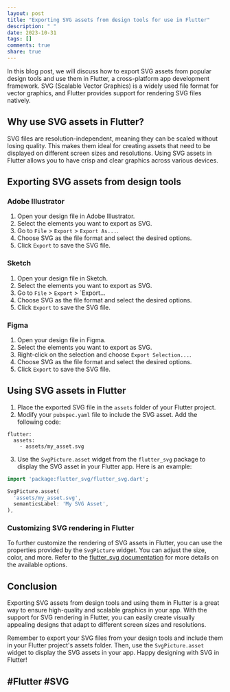 ```yaml
---
layout: post
title: "Exporting SVG assets from design tools for use in Flutter"
description: " "
date: 2023-10-31
tags: []
comments: true
share: true
---
```


In this blog post, we will discuss how to export SVG assets from popular design tools and use them in Flutter, a cross-platform app development framework. SVG (Scalable Vector Graphics) is a widely used file format for vector graphics, and Flutter provides support for rendering SVG files natively.

## Why use SVG assets in Flutter?

SVG files are resolution-independent, meaning they can be scaled without losing quality. This makes them ideal for creating assets that need to be displayed on different screen sizes and resolutions. Using SVG assets in Flutter allows you to have crisp and clear graphics across various devices.

## Exporting SVG assets from design tools

### Adobe Illustrator

1. Open your design file in Adobe Illustrator.
2. Select the elements you want to export as SVG.
3. Go to `File` > `Export` > `Export As...`.
4. Choose SVG as the file format and select the desired options.
5. Click `Export` to save the SVG file.

### Sketch

1. Open your design file in Sketch.
2. Select the elements you want to export as SVG.
3. Go to `File` > `Export` > `Export...
4. Choose SVG as the file format and select the desired options.
5. Click `Export` to save the SVG file.

### Figma

1. Open your design file in Figma.
2. Select the elements you want to export as SVG.
3. Right-click on the selection and choose `Export Selection...`.
4. Choose SVG as the file format and select the desired options.
5. Click `Export` to save the SVG file.

## Using SVG assets in Flutter

1. Place the exported SVG file in the `assets` folder of your Flutter project.
2. Modify your `pubspec.yaml` file to include the SVG asset. Add the following code:

```
flutter:
  assets:
    - assets/my_asset.svg
```

3. Use the `SvgPicture.asset` widget from the `flutter_svg` package to display the SVG asset in your Flutter app. Here is an example:

```dart
import 'package:flutter_svg/flutter_svg.dart';

SvgPicture.asset(
  'assets/my_asset.svg',
  semanticsLabel: 'My SVG Asset',
),
```

### Customizing SVG rendering in Flutter

To further customize the rendering of SVG assets in Flutter, you can use the properties provided by the `SvgPicture` widget. You can adjust the size, color, and more. Refer to the [flutter_svg documentation](https://pub.dev/packages/flutter_svg) for more details on the available options.

## Conclusion

Exporting SVG assets from design tools and using them in Flutter is a great way to ensure high-quality and scalable graphics in your app. With the support for SVG rendering in Flutter, you can easily create visually appealing designs that adapt to different screen sizes and resolutions.

Remember to export your SVG files from your design tools and include them in your Flutter project's assets folder. Then, use the `SvgPicture.asset` widget to display the SVG assets in your app. Happy designing with SVG in Flutter!

## #Flutter #SVG